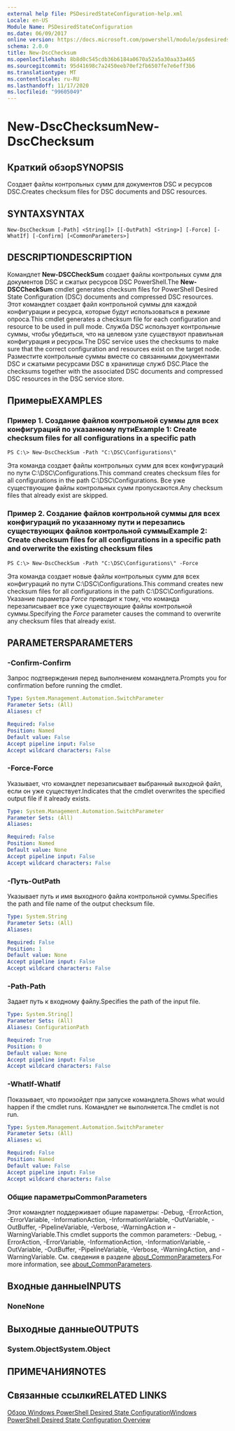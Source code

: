 ```yaml
---
external help file: PSDesiredStateConfiguration-help.xml
Locale: en-US
Module Name: PSDesiredStateConfiguration
ms.date: 06/09/2017
online version: https://docs.microsoft.com/powershell/module/psdesiredstateconfiguration/new-dscchecksum?view=powershell-7.2&WT.mc_id=ps-gethelp
schema: 2.0.0
title: New-DscChecksum
ms.openlocfilehash: 8b8d0c545cdb36b6184a0670a52a5a30aa33a465
ms.sourcegitcommit: 95d41698c7a2450eeb70ef2fb6507fe7e6eff3b6
ms.translationtype: MT
ms.contentlocale: ru-RU
ms.lasthandoff: 11/17/2020
ms.locfileid: "99605049"
---
```

# <span data-ttu-id="b8f44-102">New-DscChecksum</span><span class="sxs-lookup"><span data-stu-id="b8f44-102">New-DscChecksum</span></span>

## <span data-ttu-id="b8f44-103">Краткий обзор</span><span class="sxs-lookup"><span data-stu-id="b8f44-103">SYNOPSIS</span></span>
<span data-ttu-id="b8f44-104">Создает файлы контрольных сумм для документов DSC и ресурсов DSC.</span><span class="sxs-lookup"><span data-stu-id="b8f44-104">Creates checksum files for DSC documents and DSC resources.</span></span>

## <span data-ttu-id="b8f44-105">SYNTAX</span><span class="sxs-lookup"><span data-stu-id="b8f44-105">SYNTAX</span></span>

```
New-DscChecksum [-Path] <String[]> [[-OutPath] <String>] [-Force] [-WhatIf] [-Confirm] [<CommonParameters>]
```

## <span data-ttu-id="b8f44-106">DESCRIPTION</span><span class="sxs-lookup"><span data-stu-id="b8f44-106">DESCRIPTION</span></span>

<span data-ttu-id="b8f44-107">Командлет **New-DSCCheckSum** создает файлы контрольных сумм для документов DSC и сжатых ресурсов DSC PowerShell.</span><span class="sxs-lookup"><span data-stu-id="b8f44-107">The **New-DSCCheckSum** cmdlet generates checksum files for PowerShell Desired State Configuration (DSC) documents and compressed DSC resources.</span></span>
<span data-ttu-id="b8f44-108">Этот командлет создает файл контрольной суммы для каждой конфигурации и ресурса, которые будут использоваться в режиме опроса.</span><span class="sxs-lookup"><span data-stu-id="b8f44-108">This cmdlet generates a checksum file for each configuration and resource to be used in pull mode.</span></span>
<span data-ttu-id="b8f44-109">Служба DSC использует контрольные суммы, чтобы убедиться, что на целевом узле существуют правильная конфигурация и ресурсы.</span><span class="sxs-lookup"><span data-stu-id="b8f44-109">The DSC service uses the checksums to make sure that the correct configuration and resources exist on the target node.</span></span>
<span data-ttu-id="b8f44-110">Разместите контрольные суммы вместе со связанными документами DSC и сжатыми ресурсами DSC в хранилище служб DSC.</span><span class="sxs-lookup"><span data-stu-id="b8f44-110">Place the checksums together with the associated DSC documents and compressed DSC resources in the DSC service store.</span></span>

## <span data-ttu-id="b8f44-111">Примеры</span><span class="sxs-lookup"><span data-stu-id="b8f44-111">EXAMPLES</span></span>

### <span data-ttu-id="b8f44-112">Пример 1. Создание файлов контрольной суммы для всех конфигураций по указанному пути</span><span class="sxs-lookup"><span data-stu-id="b8f44-112">Example 1: Create checksum files for all configurations in a specific path</span></span>

```
PS C:\> New-DscCheckSum -Path "C:\DSC\Configurations\"
```

<span data-ttu-id="b8f44-113">Эта команда создает файлы контрольных сумм для всех конфигураций по пути C:\DSC\Configurations.</span><span class="sxs-lookup"><span data-stu-id="b8f44-113">This command creates checksum files for all configurations in the path C:\DSC\Configurations.</span></span>
<span data-ttu-id="b8f44-114">Все уже существующие файлы контрольных сумм пропускаются.</span><span class="sxs-lookup"><span data-stu-id="b8f44-114">Any checksum files that already exist are skipped.</span></span>

### <span data-ttu-id="b8f44-115">Пример 2. Создание файлов контрольной суммы для всех конфигураций по указанному пути и перезапись существующих файлов контрольной суммы</span><span class="sxs-lookup"><span data-stu-id="b8f44-115">Example 2: Create checksum files for all configurations in a specific path and overwrite the existing checksum files</span></span>

```
PS C:\> New-DscCheckSum -Path "C:\DSC\Configurations\" -Force
```

<span data-ttu-id="b8f44-116">Эта команда создает новые файлы контрольных сумм для всех конфигураций по пути C:\DSC\Configurations.</span><span class="sxs-lookup"><span data-stu-id="b8f44-116">This command creates new checksum files for all configurations in the path C:\DSC\Configurations.</span></span>
<span data-ttu-id="b8f44-117">Указание параметра *Force* приводит к тому, что команда перезаписывает все уже существующие файлы контрольной суммы.</span><span class="sxs-lookup"><span data-stu-id="b8f44-117">Specifying the *Force* parameter causes the command to overwrite any checksum files that already exist.</span></span>

## <span data-ttu-id="b8f44-118">PARAMETERS</span><span class="sxs-lookup"><span data-stu-id="b8f44-118">PARAMETERS</span></span>

### <span data-ttu-id="b8f44-119">-Confirm</span><span class="sxs-lookup"><span data-stu-id="b8f44-119">-Confirm</span></span>

<span data-ttu-id="b8f44-120">Запрос подтверждения перед выполнением командлета.</span><span class="sxs-lookup"><span data-stu-id="b8f44-120">Prompts you for confirmation before running the cmdlet.</span></span>

```yaml
Type: System.Management.Automation.SwitchParameter
Parameter Sets: (All)
Aliases: cf

Required: False
Position: Named
Default value: False
Accept pipeline input: False
Accept wildcard characters: False
```

### <span data-ttu-id="b8f44-121">-Force</span><span class="sxs-lookup"><span data-stu-id="b8f44-121">-Force</span></span>

<span data-ttu-id="b8f44-122">Указывает, что командлет перезаписывает выбранный выходной файл, если он уже существует.</span><span class="sxs-lookup"><span data-stu-id="b8f44-122">Indicates that the cmdlet overwrites the specified output file if it already exists.</span></span>

```yaml
Type: System.Management.Automation.SwitchParameter
Parameter Sets: (All)
Aliases:

Required: False
Position: Named
Default value: None
Accept pipeline input: False
Accept wildcard characters: False
```

### <span data-ttu-id="b8f44-123">-Путь</span><span class="sxs-lookup"><span data-stu-id="b8f44-123">-OutPath</span></span>

<span data-ttu-id="b8f44-124">Указывает путь и имя выходного файла контрольной суммы.</span><span class="sxs-lookup"><span data-stu-id="b8f44-124">Specifies the path and file name of the output checksum file.</span></span>

```yaml
Type: System.String
Parameter Sets: (All)
Aliases:

Required: False
Position: 1
Default value: None
Accept pipeline input: False
Accept wildcard characters: False
```

### <span data-ttu-id="b8f44-125">-Path</span><span class="sxs-lookup"><span data-stu-id="b8f44-125">-Path</span></span>

<span data-ttu-id="b8f44-126">Задает путь к входному файлу.</span><span class="sxs-lookup"><span data-stu-id="b8f44-126">Specifies the path of the input file.</span></span>

```yaml
Type: System.String[]
Parameter Sets: (All)
Aliases: ConfigurationPath

Required: True
Position: 0
Default value: None
Accept pipeline input: False
Accept wildcard characters: False
```

### <span data-ttu-id="b8f44-127">-WhatIf</span><span class="sxs-lookup"><span data-stu-id="b8f44-127">-WhatIf</span></span>

<span data-ttu-id="b8f44-128">Показывает, что произойдет при запуске командлета.</span><span class="sxs-lookup"><span data-stu-id="b8f44-128">Shows what would happen if the cmdlet runs.</span></span>
<span data-ttu-id="b8f44-129">Командлет не выполняется.</span><span class="sxs-lookup"><span data-stu-id="b8f44-129">The cmdlet is not run.</span></span>

```yaml
Type: System.Management.Automation.SwitchParameter
Parameter Sets: (All)
Aliases: wi

Required: False
Position: Named
Default value: False
Accept pipeline input: False
Accept wildcard characters: False
```

### <span data-ttu-id="b8f44-130">Общие параметры</span><span class="sxs-lookup"><span data-stu-id="b8f44-130">CommonParameters</span></span>

<span data-ttu-id="b8f44-131">Этот командлет поддерживает общие параметры: -Debug, -ErrorAction, -ErrorVariable, -InformationAction, -InformationVariable, -OutVariable, -OutBuffer, -PipelineVariable, -Verbose, -WarningAction и -WarningVariable.</span><span class="sxs-lookup"><span data-stu-id="b8f44-131">This cmdlet supports the common parameters: -Debug, -ErrorAction, -ErrorVariable, -InformationAction, -InformationVariable, -OutVariable, -OutBuffer, -PipelineVariable, -Verbose, -WarningAction, and -WarningVariable.</span></span> <span data-ttu-id="b8f44-132">См. сведения в разделе [about_CommonParameters](https://go.microsoft.com/fwlink/?LinkID=113216).</span><span class="sxs-lookup"><span data-stu-id="b8f44-132">For more information, see [about_CommonParameters](https://go.microsoft.com/fwlink/?LinkID=113216).</span></span>

## <span data-ttu-id="b8f44-133">Входные данные</span><span class="sxs-lookup"><span data-stu-id="b8f44-133">INPUTS</span></span>

### <span data-ttu-id="b8f44-134">None</span><span class="sxs-lookup"><span data-stu-id="b8f44-134">None</span></span>

## <span data-ttu-id="b8f44-135">Выходные данные</span><span class="sxs-lookup"><span data-stu-id="b8f44-135">OUTPUTS</span></span>

### <span data-ttu-id="b8f44-136">System.Object</span><span class="sxs-lookup"><span data-stu-id="b8f44-136">System.Object</span></span>

## <span data-ttu-id="b8f44-137">ПРИМЕЧАНИЯ</span><span class="sxs-lookup"><span data-stu-id="b8f44-137">NOTES</span></span>

## <span data-ttu-id="b8f44-138">Связанные ссылки</span><span class="sxs-lookup"><span data-stu-id="b8f44-138">RELATED LINKS</span></span>

[<span data-ttu-id="b8f44-139">Обзор Windows PowerShell Desired State Configuration</span><span class="sxs-lookup"><span data-stu-id="b8f44-139">Windows PowerShell Desired State Configuration Overview</span></span>](/powershell/scripting/dsc/overview/dscforengineers)

